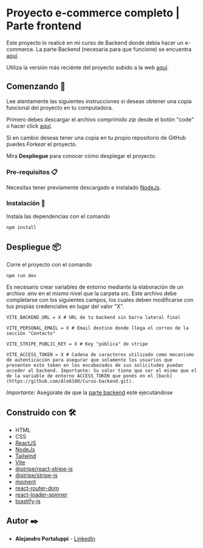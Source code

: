# Proyecto e-commerce completo | Parte frontend

Este proyecto lo realicé en mi curso de Backend donde debía hacer un e-commerce. La parte Backend (necesaria para que funcione) se encuentra [aquí](https://github.com/Ale6100/Curso-backend.git).

Utiliza la versión más reciénte del proyecto subido a la web [aquí](https://proyectocompleto.netlify.app/).

## Comenzando 🚀

Lee atentamente las siguientes instrucciones si deseas obtener una copia funcional del proyecto en tu computadora.

Primero debes descargar el archivo comprimido _zip_ desde el botón "code" o hacer click [aquí](https://github.com/Ale6100/Curso-backend-parte-front/archive/refs/heads/main.zip).

Si en cambio deseas tener una copia en tu propio repositorio de GitHub puedes _Forkear_ el proyecto. 

Mira **Despliegue** para conocer cómo desplegar el proyecto.

### Pre-requisitos 📋

Necesitas tener previamente descargado e instalado [NodeJs](https://nodejs.org/).

### Instalación 🔧

Instala las dependencias con el comando

```
npm install
```

## Despliegue 📦

Corre el proyecto con el comando

```
npm run dev
```

Es necesario crear variables de entorno mediante la elaboración de un archivo .env en el mismo nivel que la carpeta src. Este archivo debe completarse con los siguientes campos, los cuales deben modificarse con tus propias credenciales en lugar del valor "X".

```env
VITE_BACKEND_URL = X # URL de tu backend sin barra lateral final

VITE_PERSONAL_EMAIL = X # Email destino donde llega el correo de la sección "Contacto"

VITE_STRIPE_PUBLIC_KEY = X # Key "pública" de stripe

VITE_ACCESS_TOKEN = X # Cadena de caracteres utilizado como mecanismo de autenticación para asegurar que solamente los usuarios que presenten este token en los encabezados de sus solicitudes puedan acceder al backend. Importante: Su valor tiene que ser el mismo que el de la variable de entorno ACCESS_TOKEN que ponés en el [back](https://github.com/Ale6100/Curso-backend.git).
```

*Importante*: Asegúrate de que la [parte backend](https://github.com/Ale6100/Curso-backend.git) esté ejecutándose

## Construido con 🛠️

* HTML
* CSS
* [ReactJS](https://reactjs.org/)
* [NodeJs](https://nodejs.org/)
* [Tailwind](https://tailwindcss.com/)
* [Vite](https://vitejs.dev/)
* [@stripe/react-stripe-js](https://www.npmjs.com/package/@stripe/react-stripe-js)
* [@stripe/stripe-js](https://www.npmjs.com/package/@stripe/stripe-js)
* [moment](https://www.npmjs.com/package/moment)
* [react-router-dom](https://www.npmjs.com/package/react-router-dom)
* [react-loader-spinner](https://www.npmjs.com/package/react-loader-spinner)
* [toastify-js](https://www.npmjs.com/package/toastify-js)

## Autor ✒️

* **Alejandro Portaluppi** - [LinkedIn](https://www.linkedin.com/in/alejandro-portaluppi/)
